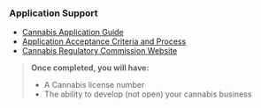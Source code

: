 ### Application Support

- [Cannabis Application Guide](https://www.nj.gov/cannabis/documents/businesses/personal-use/Application%20Guide.pdf)
- [Application Acceptance Criteria and Process](https://www.nj.gov/cannabis/documents/businesses/personal-use/Final%20Notice%20of%20Application%20Acceptance.pdf)
- [Cannabis Regulatory Commission Website](https://www.nj.gov/cannabis/businesses/index.shtml)

> **Once completed, you will have:**
>
> - A Cannabis license number
> - The ability to develop (not open) your cannabis business
